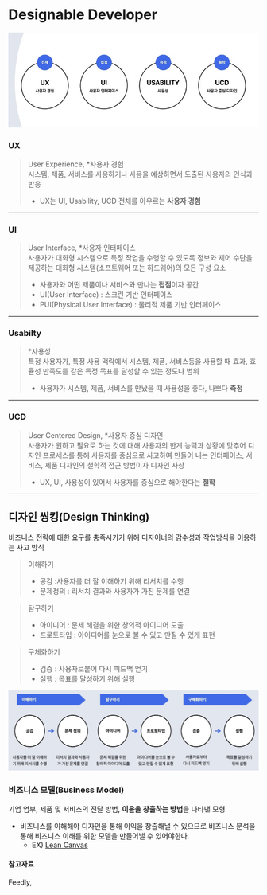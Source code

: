 # Designable Developer

![UX, UI, Usability, UCD](./images/UX_UI.jpg)

### UX
> User Experience, *사용자 경험  
> 시스템, 제품, 서비스를 사용하거나 사용을 예상하면서 도출된 사용자의 인식과 반응
> - UX는 UI, Usability, UCD 전체를 아우르는 **사용자 경험**
---

### UI
> User Interface, *사용자 인터페이스  
> 사용자가 대화형 시스템으로 특정 작업을 수행할 수 있도록 정보와 제어 수단을 제공하는 대화형 시스템(소프트웨어 또는 하드웨어)의 모든 구성 요소  
> - 사용자와 어떤 제품이나 서비스와 만나는 **접점**이자 공간  
> - UI(User Interface) : 스크린 기반 인터페이스  
> - PUI(Physical User Interface) : 물리적 제품 기반 인터페이스
---

### Usabilty
> *사용성  
> 특정 사용자가, 특정 사용 맥락에서 시스템, 제품, 서비스등을 사용할 때 효과, 효율성 만족도를 같은 특정 목표를 달성할 수 있는 정도나 범위
> - 사용자가 시스템, 제품, 서비스를 만났을 때 사용성을 좋다, 나쁘다 **측정**
---

### UCD
> User Centered Design, *사용자 중심 디자인  
> 사용자가 원하고 필요로 하는 것에 대해 사용자의 한계 능력과 상황에 맞추어 디자인 프로세스를 통해 사용자를 중심으로 사고하여 만들어 내는 인터페이스, 서비스, 제품 디자인의 철학적 접근 방법이자 디자인 사상
> - UX, UI, 사용성이 있어서 사용자를 중심으로 해야한다는 **철학**
---

##  디자인 씽킹(Design Thinking)
비즈니스 전략에 대한 요구를 충족시키기 위해 디자이너의 감수성과 작업방식을 이용하는 사고 방식 

> 이해하기
> - 공감 :사용자를 더 잘 이해하기 위해 리서치를 수행
> - 문제정의 : 리서치 결과와 사용자가 가진 문제를 연결

> 탐구하기
> - 아이디어 : 문제 해결을 위한 창의적 아이디어 도출
> - 프로토타입 : 아이디어를 눈으로 볼 수 있고 만질 수 있게 표현

> 구체화하기
> - 검증 : 사용자로붙어 다시 피드백 얻기
> - 실행 : 목표를 달성하기 위해 실행

![design thinking](./images/design_thinking.jpg)


### 비즈니스 모델(Business Model)
기업 업부, 제품 및 서비스의 전달 방법, **이윤을 창출하는 방법**을 나타낸 모형
- 비즈니스를 이해해야 디자인을 통해 이익을 창출해낼 수 있으므로 비즈니스 분석을 통해 비즈니스 이해를 위한 모델을 만들어낼 수 있어야한다.
  - EX) [Lean Canvas](https://leanstack.com/lean-canvas)


#### 참고자료
Feedly, 
